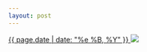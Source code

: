 ```yaml
---
layout: post
---
```


<p>
  <a href="/202">
    <time>{{ page.date | date: "%e %B, %Y" }}</time>
  </a>
  <a href="/202"><img src="{{ site.assets_url }}/202.jpg"/></a>
</p>
